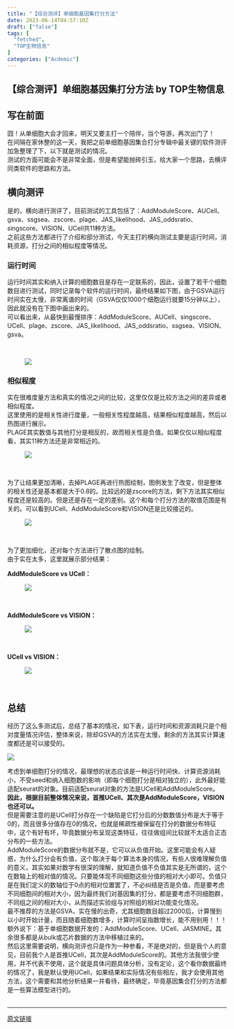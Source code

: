 ```yaml
---
title: "【综合测评】单细胞基因集打分方法"
date: 2023-06-14T04:57:10Z
draft: ["false"]
tags: [
  "fetched",
  "TOP生物信息"
]
categories: ["Acdemic"]
---
```

【综合测评】单细胞基因集打分方法 by TOP生物信息
------
<div><section data-tool="mdnice编辑器" data-website="https://www.mdnice.com"><h2 data-tool="mdnice编辑器"><span>写在前面</span><span> </span></h2><section>囧！从单细胞大会才回来，明天又要主打一个陪伴，当个导游，再次出门了！</section><section>在间隔在家休整的这一天，我把之前单细胞基因集合打分专辑中最关键的软件测评加急整理了下，以下就是测试的情况。</section><section>测试的方面可能会不是非常全面，但是希望能抛砖引玉，给大家一个思路，去横评同类软件的思路和方法。</section><h2 data-tool="mdnice编辑器"><span></span><span>横向测评</span><span> </span></h2><section>是的，横向进行测评了，目前测试的工具包括了：AddModuleScore、AUCell、gsva、ssgsea、zscore、plage、JAS_likelihood、JAS_oddsratio、singscore、VISION、UCell共11种方法。</section><section>之前这些方法都进行了介绍和部分测试，今天主打的横向测试主要是运行时间，消耗资源，打分之间的相似程度等情况。</section><h3 data-tool="mdnice编辑器"><span></span>运行时间<span></span></h3><section>运行时间其实和纳入计算的细胞数目是存在一定联系的，因此，设置了若干个细胞数目进行测试，同时记录每个软件的运行时间，最终结果如下图，由于GSVA运行时间实在太慢，非常离谱的时间（GSVA仅仅1000个细胞运行就要15分钟以上），因此就没有在下图中画出来的。</section><section>可以看出来，从最快到最慢排序：AddModuleScore、AUCell、singscore、UCell、plage、zscore、JAS_likelihood、JAS_oddsratio、ssgsea、VISION、gsva。</section><figure data-tool="mdnice编辑器"><figcaption><br></figcaption><p><img data-galleryid="" data-ratio="0.9289693593314763" data-s="300,640" data-src="https://mmbiz.qpic.cn/mmbiz_png/NZV5ovF8kLuM3gq5YshibdrCAHqU7JVT5NwZr81LxKjChctnxIkhdwJZlchibvZo8GgmWhKLTGvicFSkpice2AKMWw/640?wx_fmt=png" data-type="png" data-w="718" src="https://mmbiz.qpic.cn/mmbiz_png/NZV5ovF8kLuM3gq5YshibdrCAHqU7JVT5NwZr81LxKjChctnxIkhdwJZlchibvZo8GgmWhKLTGvicFSkpice2AKMWw/640?wx_fmt=png"></p></figure><h3 data-tool="mdnice编辑器"><span></span>相似程度<span></span></h3><section>实在很难度量方法和真实的情况之间的比较，这里仅仅是比较方法之间的差异或者相似程度。</section><section>这里使用的是相关性进行度量，一般相关性程度越高，结果相似程度越高，然后以热图进行展示。</section><section>PLAGE其实数值与其他打分是相反的，故而相关性是负值。如果仅仅以相似程度看，其实<span>11种方法还是非常相近的。</span></section><figure data-tool="mdnice编辑器"><p><img data-galleryid="" data-ratio="0.9925149700598802" data-s="300,640" data-src="https://mmbiz.qpic.cn/mmbiz_png/NZV5ovF8kLuM3gq5YshibdrCAHqU7JVT5wW1UiayJFDpFdI5yIYicibV8sdxDGhibKPmmJDdPao2amicjGBmNibHV6ACg/640?wx_fmt=png" data-type="png" data-w="668" src="https://mmbiz.qpic.cn/mmbiz_png/NZV5ovF8kLuM3gq5YshibdrCAHqU7JVT5wW1UiayJFDpFdI5yIYicibV8sdxDGhibKPmmJDdPao2amicjGBmNibHV6ACg/640?wx_fmt=png"></p><figcaption><br></figcaption></figure><section>为了让结果更加清晰，去掉PLAGE再进行热图绘制，图例发生了改变，但是整体的相关性还是基本都是大于0.8的。比较远的是zscore的方法，剩下方法其实相似程度还是较高的。但是还是存在一定的差别。这个和每个打分方法的取值范围是有关的。可以看到UCell、AddModuleScore和VISION还是比较接近的。</section><figure data-tool="mdnice编辑器"><p><img data-galleryid="" data-ratio="0.9985052316890882" data-s="300,640" data-src="https://mmbiz.qpic.cn/mmbiz_png/NZV5ovF8kLuM3gq5YshibdrCAHqU7JVT59A7rAgD8nJvqD2jcXw667bCIAkxGfr6hLwdiaWOW1JQ2wQD4deAicGLA/640?wx_fmt=png" data-type="png" data-w="669" src="https://mmbiz.qpic.cn/mmbiz_png/NZV5ovF8kLuM3gq5YshibdrCAHqU7JVT59A7rAgD8nJvqD2jcXw667bCIAkxGfr6hLwdiaWOW1JQ2wQD4deAicGLA/640?wx_fmt=png"></p><figcaption><br></figcaption></figure><section>为了更加细化，还对每个方法进行了散点图的绘制。</section><section>由于实在太多，这里就展示部分结果：</section><p data-tool="mdnice编辑器"><strong>AddModuleScore vs UCell：</strong></p><figure data-tool="mdnice编辑器"><p><img data-galleryid="" data-ratio="0.8847682119205298" data-s="300,640" data-src="https://mmbiz.qpic.cn/mmbiz_png/NZV5ovF8kLuM3gq5YshibdrCAHqU7JVT5WzmuTe2Qwsk0yKx9TIxBEGgYAEXLUp7MvicVCQrTIQxPEKXrRicJzB6Q/640?wx_fmt=png" data-type="png" data-w="755" src="https://mmbiz.qpic.cn/mmbiz_png/NZV5ovF8kLuM3gq5YshibdrCAHqU7JVT5WzmuTe2Qwsk0yKx9TIxBEGgYAEXLUp7MvicVCQrTIQxPEKXrRicJzB6Q/640?wx_fmt=png"></p><figcaption><br></figcaption></figure><p data-tool="mdnice编辑器"><strong>AddModuleScore vs VISION：</strong></p><figure data-tool="mdnice编辑器"><p><img data-galleryid="" data-ratio="0.884" data-s="300,640" data-src="https://mmbiz.qpic.cn/mmbiz_png/NZV5ovF8kLuM3gq5YshibdrCAHqU7JVT5zR2eAWDTia8Hk9mBf9MiaMMk6Rx7EozOiaATmjnDUzE8B7C71dysXgosQ/640?wx_fmt=png" data-type="png" data-w="750" src="https://mmbiz.qpic.cn/mmbiz_png/NZV5ovF8kLuM3gq5YshibdrCAHqU7JVT5zR2eAWDTia8Hk9mBf9MiaMMk6Rx7EozOiaATmjnDUzE8B7C71dysXgosQ/640?wx_fmt=png"></p><figcaption><br></figcaption></figure><p data-tool="mdnice编辑器"><strong>UCell vs VISION：</strong></p><figure data-tool="mdnice编辑器"><p><img data-galleryid="" data-ratio="0.9880418535127056" data-s="300,640" data-src="https://mmbiz.qpic.cn/mmbiz_png/NZV5ovF8kLuM3gq5YshibdrCAHqU7JVT5lephbE2hwzTrBPwSs8gPqDogicok41jGu4pxLPmqhAlSA4fo8Tger2w/640?wx_fmt=png" data-type="png" data-w="669" src="https://mmbiz.qpic.cn/mmbiz_png/NZV5ovF8kLuM3gq5YshibdrCAHqU7JVT5lephbE2hwzTrBPwSs8gPqDogicok41jGu4pxLPmqhAlSA4fo8Tger2w/640?wx_fmt=png"></p><figcaption><br></figcaption></figure><h2 data-tool="mdnice编辑器"><span></span><span>总结</span><span> </span></h2><section>经历了这么多测试后，总结了基本的情况，如下表，运行时间和资源消耗只是个相对度量情况评估，整体来说，除却GSVA的方法实在太慢，剩余的方法其实计算速度都还是可以接受的。</section><p><img data-galleryid="" data-ratio="0.5737142857142857" data-s="300,640" data-src="https://mmbiz.qpic.cn/mmbiz_png/NZV5ovF8kLuM3gq5YshibdrCAHqU7JVT5IAZo52Yrt5r7eRxqibymylE5rE7iaB2fzWNSLUAwp0QHakCCCvAzPqWQ/640?wx_fmt=png" data-type="png" data-w="875" src="https://mmbiz.qpic.cn/mmbiz_png/NZV5ovF8kLuM3gq5YshibdrCAHqU7JVT5IAZo52Yrt5r7eRxqibymylE5rE7iaB2fzWNSLUAwp0QHakCCCvAzPqWQ/640?wx_fmt=png"></p><section>考虑到单细胞打分的情况，最理想的状态应该是一种运行时间快、计算资源消耗小，不受seed和纳入细胞数的影响（即每个细胞打分是相对独立的），此外最好能适配seurat的对象。目前适配seurat对象的方法是UCell和AddModuleScore。</section><section><span><strong>因此，根据目前整体情况来说，首推UCell、其次是AddModuleScore，VISION也还可以。</strong></span></section><section>但是需要注意的是UCell打分存在一个缺陷是它打分后的分数数值分布是大于等于0的，而且很多分值存在0的情况，也就是稀疏性被保留在打分的数据分布特征中，这个有好有坏，毕竟数据分布呈现这类特征，往往做组间比较就不太适合正态分布的一些方法。</section><section>AddModuleScore的数据分布就不是，它可以从负值开始。这里可能会有人疑惑，为什么打分会有负值，这个取决于每个算法本身的情况，有些人很难理解负值的意义，其实如果对数学有很深的理解，就知道负值不负值其实是无所谓的，这个在数轴上的相对值的情况。只要能体现不同细胞这些分值的相对大小即可。负值只是在我们定义的数轴位于0点的相对位置罢了，不必纠结是否是负值，而是要考虑不同细胞间的相对大小，因为最终我们对基因集的打分，都是要考虑不同细胞群，不同组之间的相对大小，从而描述实验组与对照组的相对功能变化情况。</section><section>最不推荐的方法是GSVA，实在慢的出奇，尤其细胞数目超过2000后，计算慢到以小时开始计量，而且随着细胞数增多，计算时间呈指数增长，能不用别用！！！</section><section>额外说下：基于单细胞数据开发的：AddModuleScore、UCell、JASMINE。其余很多都是从bulk或芯片数据的方法中移植过来的。</section><section>然后这里需要说明，横向测评也只是作为一种参看，不是绝对的，但是我个人的意见，目前我个人是首推UCell，其次是AddModuleScore的。其他方法我很少使用，并不代表不使用，这个就是具体问题具体分析，没有定论，这个看你数据最终的情况了，我是默认使用UCell，如果结果和实际情况有些相左，我才会使用其他方法，这个需要和其他分析结果一并看待，最终确定，毕竟基因集合打分的方法都是一些算法模型进行的。</section><section><br></section></section><section><mp-common-profile data-pluginname="mpprofile" data-weui-theme="light" data-id="Mzg2MzE4NDg5NQ==" data-headimg="http://mmbiz.qpic.cn/mmbiz_png/NZV5ovF8kLtWP4qv9fhGqZDbadhvsMNMI47p4tKOJ11RbySmiarSb64uFUzlEk8N9giauMkJJhYZy1jhzibNRMpQQ/0?wx_fmt=png" data-nickname="止水的小分享" data-alias="zsdxfx" data-signature="本公众号旨在分享个人在生物信息学、化学生物等科学领域的一些学习体会心得和方法介绍，不足之处，还请海涵！相互切磋，共同进步！" data-from="0" data-is_biz_ban="0"></mp-common-profile></section><p><mp-style-type data-value="3"></mp-style-type></p></div>  
<hr>
<a href="https://mp.weixin.qq.com/s/1Tp4XsnLKJfFDmqvDDixJQ",target="_blank" rel="noopener noreferrer">原文链接</a>
